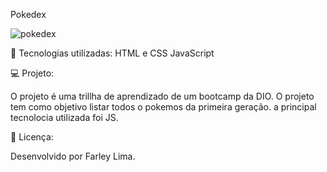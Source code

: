 Pokedex

![pokedex](https://user-images.githubusercontent.com/103515174/201249056-ec44382f-2e7c-4cc7-b9f4-41364598e626.gif)


🚀 Tecnologias utilizadas:
 HTML e CSS
 JavaScript

💻 Projeto:

O projeto é uma trillha de aprendizado de um bootcamp da DIO. O projeto tem como objetivo listar todos o pokemos da primeira geração. a principal tecnolocia utilizada foi JS. 

📝 Licença: 

Desenvolvido por Farley Lima. 


